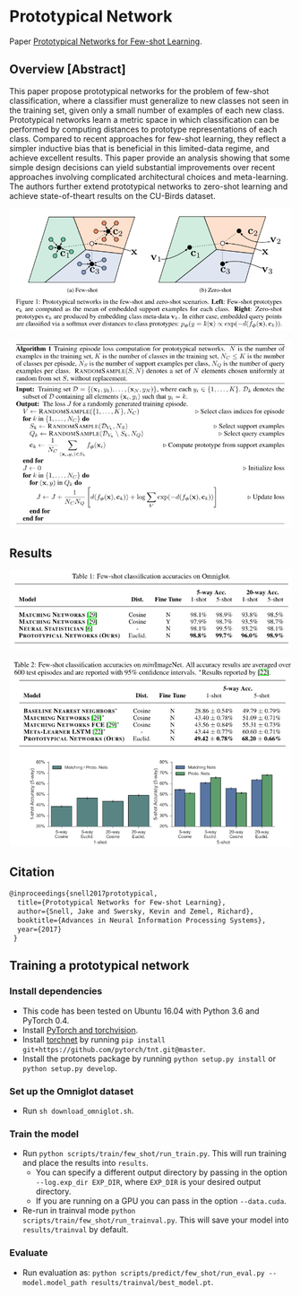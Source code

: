 # Prototypical Network

Paper [Prototypical Networks for Few-shot Learning](http://papers.nips.cc/paper/6996-prototypical-networks-for-few-shot-learning.pdf).



## Overview [Abstract]

This paper propose prototypical networks for the problem of few-shot classification, where a classifier must generalize to new classes not seen in the training set, given only a small number of examples of each new class. Prototypical networks learn a metric space in which classification can be performed by computing distances to prototype representations of each class. Compared to recent approaches for few-shot learning, they reflect a simpler inductive bias that is beneficial in this limited-data regime, and achieve excellent results. This paper provide an analysis showing that some simple design decisions can yield substantial improvements over recent approaches involving complicated architectural choices and meta-learning. The authors further extend prototypical networks to zero-shot learning and achieve state-of-theart results on the CU-Birds dataset.

![1667712704367](1667712704367.png)

![1667712738890](1667712738890.png)



## Results

![1667712788090](1667712788090.png)



![1667712806302](1667712806302.png)





## Citation

```
@inproceedings{snell2017prototypical,
  title={Prototypical Networks for Few-shot Learning},
  author={Snell, Jake and Swersky, Kevin and Zemel, Richard},
  booktitle={Advances in Neural Information Processing Systems},
  year={2017}
 }
```



## Training a prototypical network

### Install dependencies

* This code has been tested on Ubuntu 16.04 with Python 3.6 and PyTorch 0.4.
* Install [PyTorch and torchvision](http://pytorch.org/).
* Install [torchnet](https://github.com/pytorch/tnt) by running `pip install git+https://github.com/pytorch/tnt.git@master`.
* Install the protonets package by running `python setup.py install` or `python setup.py develop`.



### Set up the Omniglot dataset

* Run `sh download_omniglot.sh`.



### Train the model

* Run `python scripts/train/few_shot/run_train.py`. This will run training and place the results into `results`.
  * You can specify a different output directory by passing in the option `--log.exp_dir EXP_DIR`, where `EXP_DIR` is your desired output directory.
  * If you are running on a GPU you can pass in the option `--data.cuda`.
* Re-run in trainval mode `python scripts/train/few_shot/run_trainval.py`. This will save your model into `results/trainval` by default.



### Evaluate

* Run evaluation as: `python scripts/predict/few_shot/run_eval.py --model.model_path results/trainval/best_model.pt`.
